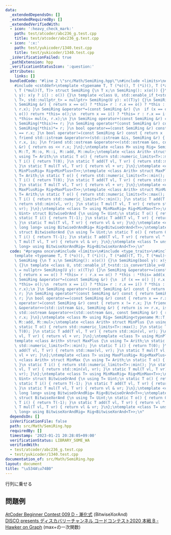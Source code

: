 ```yaml
---
data:
  _extendedDependsOn: []
  _extendedRequiredBy: []
  _extendedVerifiedWith:
  - icon: ':heavy_check_mark:'
    path: test/atcoder/abc236_g.test.cpp
    title: test/atcoder/abc236_g.test.cpp
  - icon: ':x:'
    path: test/yukicoder/1340.test.cpp
    title: test/yukicoder/1340.test.cpp
  _isVerificationFailed: true
  _pathExtension: hpp
  _verificationStatusIcon: ':question:'
  attributes:
    links: []
  bundledCode: "#line 2 \"src/Math/SemiRing.hpp\"\n#include <limits>\n#include <type_traits>\n\
    #include <cstddef>\ntemplate <typename T, T (*o)(), T (*i)(), T (*add)(T, T),\
    \ T (*mul)(T, T)> struct SemiRing {\n T x;\n SemiRing(): x(o()) {}\n SemiRing(bool\
    \ y): x(y ? i() : o()) {}\n template <class U, std::enable_if_t<std::is_convertible_v<U,\
    \ T>, std::nullptr_t> = nullptr> SemiRing(U y): x((T)y) {}\n SemiRing &operator+=(const\
    \ SemiRing &r) { return x == o() ? *this= r : r.x == o() ? *this : *this= add(x,\
    \ r.x); }\n SemiRing &operator*=(const SemiRing &r) {\n  if (x == o() || r.x ==\
    \ o()) return *this= o();\n  return x == i() ? *this= r : r.x == i() ? *this :\
    \ *this= mul(x, r.x);\n }\n SemiRing operator+(const SemiRing &r) const { return\
    \ SemiRing(*this)+= r; }\n SemiRing operator*(const SemiRing &r) const { return\
    \ SemiRing(*this)*= r; }\n bool operator==(const SemiRing &r) const { return x\
    \ == r.x; }\n bool operator!=(const SemiRing &r) const { return x != r.x; }\n\
    \ friend std::istream &operator>>(std::istream &is, SemiRing &r) { return is >>\
    \ r.x, is; }\n friend std::ostream &operator<<(std::ostream &os, const SemiRing\
    \ &r) { return os << r.x; }\n};\ntemplate <class M> using Rig= SemiRing<typename\
    \ M::T, M::o, M::i, M::add, M::mul>;\ntemplate <class Arith> struct MinPlus {\n\
    \ using T= Arith;\n static T o() { return std::numeric_limits<T>::max(); }\n static\
    \ T i() { return T(0); }\n static T add(T vl, T vr) { return std::min(vl, vr);\
    \ }\n static T mul(T vl, T vr) { return vl + vr; }\n};\ntemplate <class T> using\
    \ MinPlusRig= Rig<MinPlus<T>>;\ntemplate <class Arith> struct MaxPlus {\n using\
    \ T= Arith;\n static T o() { return std::numeric_limits<T>::min(); }\n static\
    \ T i() { return T(0); }\n static T add(T vl, T vr) { return std::max(vl, vr);\
    \ }\n static T mul(T vl, T vr) { return vl + vr; }\n};\ntemplate <class T> using\
    \ MaxPlusRig= Rig<MaxPlus<T>>;\ntemplate <class Arith> struct MinMax {\n using\
    \ T= Arith;\n static T o() { return std::numeric_limits<T>::max(); }\n static\
    \ T i() { return std::numeric_limits<T>::min(); }\n static T add(T vl, T vr) {\
    \ return std::min(vl, vr); }\n static T mul(T vl, T vr) { return std::max(vl,\
    \ vr); }\n};\ntemplate <class T> using MinMaxRig= Rig<MinMax<T>>;\ntemplate <class\
    \ Uint> struct BitwiseOrAnd {\n using T= Uint;\n static T o() { return 0; }\n\
    \ static T i() { return T(-1); }\n static T add(T vl, T vr) { return vl | vr;\
    \ }\n static T mul(T vl, T vr) { return vl & vr; }\n};\ntemplate <class T= unsigned\
    \ long long> using BitwiseOrAndRig= Rig<BitwiseOrAnd<T>>;\ntemplate <class Uint>\
    \ struct BitwiseXorAnd {\n using T= Uint;\n static T o() { return 0; }\n static\
    \ T i() { return T(-1); }\n static T add(T vl, T vr) { return vl ^ vr; }\n static\
    \ T mul(T vl, T vr) { return vl & vr; }\n};\ntemplate <class T= unsigned long\
    \ long> using BitwiseXorAndRig= Rig<BitwiseXorAnd<T>>;\n"
  code: "#pragma once\n#include <limits>\n#include <type_traits>\n#include <cstddef>\n\
    template <typename T, T (*o)(), T (*i)(), T (*add)(T, T), T (*mul)(T, T)> struct\
    \ SemiRing {\n T x;\n SemiRing(): x(o()) {}\n SemiRing(bool y): x(y ? i() : o())\
    \ {}\n template <class U, std::enable_if_t<std::is_convertible_v<U, T>, std::nullptr_t>\
    \ = nullptr> SemiRing(U y): x((T)y) {}\n SemiRing &operator+=(const SemiRing &r)\
    \ { return x == o() ? *this= r : r.x == o() ? *this : *this= add(x, r.x); }\n\
    \ SemiRing &operator*=(const SemiRing &r) {\n  if (x == o() || r.x == o()) return\
    \ *this= o();\n  return x == i() ? *this= r : r.x == i() ? *this : *this= mul(x,\
    \ r.x);\n }\n SemiRing operator+(const SemiRing &r) const { return SemiRing(*this)+=\
    \ r; }\n SemiRing operator*(const SemiRing &r) const { return SemiRing(*this)*=\
    \ r; }\n bool operator==(const SemiRing &r) const { return x == r.x; }\n bool\
    \ operator!=(const SemiRing &r) const { return x != r.x; }\n friend std::istream\
    \ &operator>>(std::istream &is, SemiRing &r) { return is >> r.x, is; }\n friend\
    \ std::ostream &operator<<(std::ostream &os, const SemiRing &r) { return os <<\
    \ r.x; }\n};\ntemplate <class M> using Rig= SemiRing<typename M::T, M::o, M::i,\
    \ M::add, M::mul>;\ntemplate <class Arith> struct MinPlus {\n using T= Arith;\n\
    \ static T o() { return std::numeric_limits<T>::max(); }\n static T i() { return\
    \ T(0); }\n static T add(T vl, T vr) { return std::min(vl, vr); }\n static T mul(T\
    \ vl, T vr) { return vl + vr; }\n};\ntemplate <class T> using MinPlusRig= Rig<MinPlus<T>>;\n\
    template <class Arith> struct MaxPlus {\n using T= Arith;\n static T o() { return\
    \ std::numeric_limits<T>::min(); }\n static T i() { return T(0); }\n static T\
    \ add(T vl, T vr) { return std::max(vl, vr); }\n static T mul(T vl, T vr) { return\
    \ vl + vr; }\n};\ntemplate <class T> using MaxPlusRig= Rig<MaxPlus<T>>;\ntemplate\
    \ <class Arith> struct MinMax {\n using T= Arith;\n static T o() { return std::numeric_limits<T>::max();\
    \ }\n static T i() { return std::numeric_limits<T>::min(); }\n static T add(T\
    \ vl, T vr) { return std::min(vl, vr); }\n static T mul(T vl, T vr) { return std::max(vl,\
    \ vr); }\n};\ntemplate <class T> using MinMaxRig= Rig<MinMax<T>>;\ntemplate <class\
    \ Uint> struct BitwiseOrAnd {\n using T= Uint;\n static T o() { return 0; }\n\
    \ static T i() { return T(-1); }\n static T add(T vl, T vr) { return vl | vr;\
    \ }\n static T mul(T vl, T vr) { return vl & vr; }\n};\ntemplate <class T= unsigned\
    \ long long> using BitwiseOrAndRig= Rig<BitwiseOrAnd<T>>;\ntemplate <class Uint>\
    \ struct BitwiseXorAnd {\n using T= Uint;\n static T o() { return 0; }\n static\
    \ T i() { return T(-1); }\n static T add(T vl, T vr) { return vl ^ vr; }\n static\
    \ T mul(T vl, T vr) { return vl & vr; }\n};\ntemplate <class T= unsigned long\
    \ long> using BitwiseXorAndRig= Rig<BitwiseXorAnd<T>>;\n"
  dependsOn: []
  isVerificationFile: false
  path: src/Math/SemiRing.hpp
  requiredBy: []
  timestamp: '2023-01-21 20:28:05+09:00'
  verificationStatus: LIBRARY_SOME_WA
  verifiedWith:
  - test/atcoder/abc236_g.test.cpp
  - test/yukicoder/1340.test.cpp
documentation_of: src/Math/SemiRing.hpp
layout: document
title: "\u534A\u74B0"
---
```

行列に乗せる
## 問題例
[AtCoder Beginner Contest 009 D - 漸化式](https://atcoder.jp/contests/abc009/tasks/abc009_4) (BitwiseXorAnd) \
[DISCO presents ディスカバリーチャンネル コードコンテスト2020 本戦 B - Hawker on Graph](https://atcoder.jp/contests/ddcc2020-final/tasks/ddcc2020_final_b) (max+の一次関数)